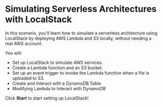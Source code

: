 # Simulating Serverless Architectures with LocalStack

In this scenario, you'll learn how to simulate a serverless architecture using LocalStack by deploying AWS Lambda and S3 locally, without needing a real AWS account.

You will:

- Set up LocalStack to simulate AWS services.
- Create a Lambda function and an S3 bucket.
- Set up an event trigger to invoke the Lambda function when a file is uploaded to S3.
- Create and Interact with a DynamoDB Table
- Modifying Lambda to Interact with DynamoDB

Click **Start** to start setting up LocalStack!
